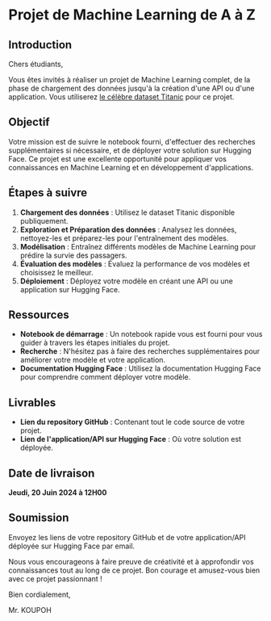 # Projet de Machine Learning de A à Z

## Introduction

Chers étudiants,

Vous êtes invités à réaliser un projet de Machine Learning complet, de la phase de chargement des données jusqu'à la création d'une API ou d'une application. Vous utiliserez [le célèbre dataset Titanic](https://www.kaggle.com/c/titanic/data) pour ce projet.

## Objectif

Votre mission est de suivre le notebook fourni, d'effectuer des recherches supplémentaires si nécessaire, et de déployer votre solution sur Hugging Face. Ce projet est une excellente opportunité pour appliquer vos connaissances en Machine Learning et en développement d'applications.

## Étapes à suivre

1. **Chargement des données** : Utilisez le dataset Titanic disponible publiquement.
2. **Exploration et Préparation des données** : Analysez les données, nettoyez-les et préparez-les pour l'entraînement des modèles.
3. **Modélisation** : Entraînez différents modèles de Machine Learning pour prédire la survie des passagers.
4. **Évaluation des modèles** : Évaluez la performance de vos modèles et choisissez le meilleur.
5. **Déploiement** : Déployez votre modèle en créant une API ou une application sur Hugging Face.

## Ressources

- **Notebook de démarrage** : Un notebook rapide vous est fourni pour vous guider à travers les étapes initiales du projet.
- **Recherche** : N'hésitez pas à faire des recherches supplémentaires pour améliorer votre modèle et votre application.
- **Documentation Hugging Face** : Utilisez la documentation Hugging Face pour comprendre comment déployer votre modèle.

## Livrables

- **Lien du repository GitHub** : Contenant tout le code source de votre projet.
- **Lien de l'application/API sur Hugging Face** : Où votre solution est déployée.

## Date de livraison

**Jeudi, 20 Juin 2024 à 12H00**

## Soumission

Envoyez les liens de votre repository GitHub et de votre application/API déployée sur Hugging Face par email.

Nous vous encourageons à faire preuve de créativité et à approfondir vos connaissances tout au long de ce projet. Bon courage et amusez-vous bien avec ce projet passionnant !

Bien cordialement,

Mr. KOUPOH
